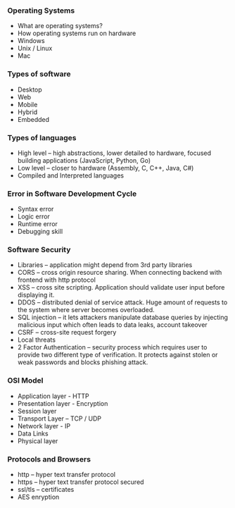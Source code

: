 ### Operating Systems
-	What are operating systems?
-	How operating systems run on hardware
-	Windows
-	Unix / Linux
-	Mac

### Types of software
-	Desktop
-	Web
-	Mobile
-	Hybrid
-	Embedded

### Types of languages
-	High level – high abstractions, lower detailed to hardware, focused building applications (JavaScript, Python, Go)
-	Low level – closer to hardware (Assembly, C, C++, Java, C#)
-	Compiled and Interpreted languages

### Error in Software Development Cycle
-	Syntax error
-	Logic error
-	Runtime error
-	Debugging skill

### Software Security
-	Libraries – application might depend from 3rd party libraries
-	CORS – cross origin resource sharing. When connecting backend with frontend with http protocol
-	XSS – cross site scripting. Application should validate user input before displaying it.
-	DDOS – distributed denial of service attack. Huge amount of requests to the system where server becomes overloaded.
-	SQL injection – it lets attackers manipulate database queries by injecting malicious input which often leads to data leaks, account takeover
-	CSRF – cross-site request forgery
-	Local threats
-	2 Factor Authentication – security process which requires user to provide two different type of verification. It protects against stolen or weak passwords and blocks phishing attack.

### OSI Model
- Application layer - HTTP
- Presentation layer - Encryption
- Session layer
- Transport Layer – TCP / UDP
- Network layer - IP
- Data Links
- Physical layer

### Protocols and Browsers
- http – hyper text transfer protocol
- https – hyper text transfer protocol secured
- ssl/tls – certificates
- AES enryption